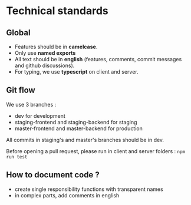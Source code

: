 # Technical standards

## Global

- Features should be in **camelcase**.
- Only use **named exports**
- All text should be in **english** (features, comments, commit messages and github discussions).
- For typing, we use **typescript** on client and server.

## Git flow

We use 3 branches :

- dev for development
- staging-frontend and staging-backend for staging
- master-frontend and master-backend for production

All commits in staging's and master's branches should be in dev.

Before opening a pull request, please run in client and server folders : `npm run test`

## How to document code ?

- create single responsibility functions with transparent names
- in complex parts, add comments in english
